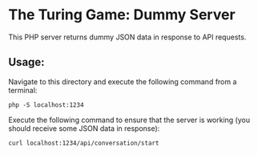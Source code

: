 # The Turing Game: Dummy Server

This PHP server returns dummy JSON data in response to API requests. 

## Usage:

Navigate to this directory and execute the following command from a terminal:

`php -S localhost:1234`

Execute the following command to ensure that the server is working (you should receive some JSON data in response):

`curl localhost:1234/api/conversation/start`
